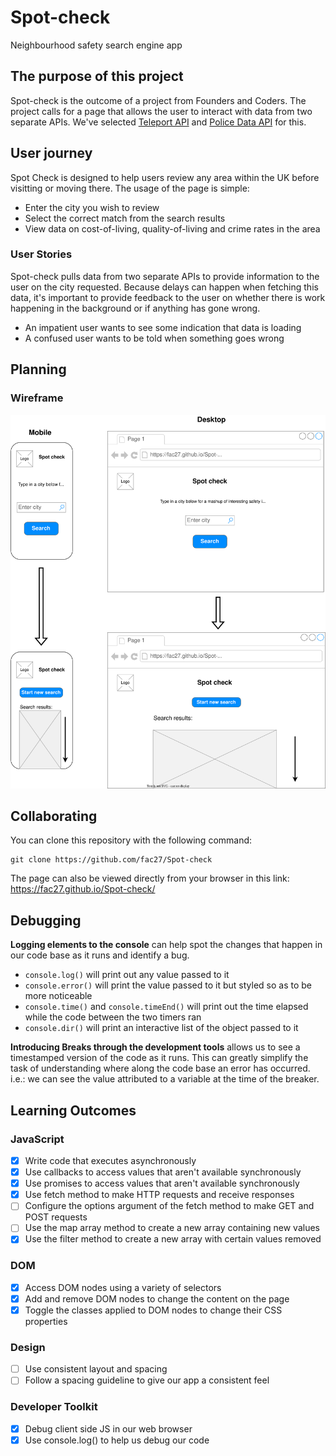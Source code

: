 # Spot-check
Neighbourhood safety search engine app

## The purpose of this project
Spot-check is the outcome of a project from Founders and Coders. The project calls for a page that allows the user to interact with data from two separate APIs. We've selected [Teleport API](https://developers.teleport.org/) and [Police Data API](http://data.police.uk/docs/) for this.

## User journey
Spot Check is designed to help users review any area within the UK before visitting or moving there.
The usage of the page is simple:
- Enter the city you wish to review
- Select the correct match from the search results
- View data on cost-of-living, quality-of-living and crime rates in the area

### User Stories
Spot-check pulls data from two separate APIs to provide information to the user on the city requested. Because delays can happen when fetching this data, it's important to provide feedback to the user on whether there is work happening in the background or if anything has gone wrong.

- An impatient user wants to see some indication that data is loading
- A confused user wants to be told when something goes wrong

## Planning
### Wireframe

![alt wireframe](/imgs/wireframe__1.svg)

## Collaborating
You can clone this repository with the following command:
```terminal
git clone https://github.com/fac27/Spot-check
```
The page can also be viewed directly from your browser in this link: https://fac27.github.io/Spot-check/

## Debugging
**Logging elements to the console** can help spot the changes that happen in our code base as it runs and identify a bug.
- ```console.log()``` will print out any value passed to it
- ```console.error()``` will print the value passed to it but styled so as to be more noticeable
- ```console.time()``` and ```console.timeEnd()``` will print out the time elapsed while the code between the two timers ran
- ```console.dir()``` will print an interactive list of the object passed to it

**Introducing Breaks through the development tools** allows us to see a timestamped version of the code as it runs.
This can greatly simplify the task of understanding where along the code base an error has occurred.
i.e.: we can see the value attributed to a variable at the time of the breaker.

## Learning Outcomes

### JavaScript
- [x] Write code that executes asynchronously
- [x] Use callbacks to access values that aren't available synchronously
- [x] Use promises to access values that aren't available synchronously
- [x] Use fetch method to make HTTP requests and receive responses
- [ ] Configure the options argument of the fetch method to make GET and POST requests
- [ ] Use the map array method to create a new array containing new values
- [x] Use the filter method to create a new array with certain values removed

### DOM
- [x] Access DOM nodes using a variety of selectors
- [x] Add and remove DOM nodes to change the content on the page
- [x] Toggle the classes applied to DOM nodes to change their CSS properties

### Design
- [ ] Use consistent layout and spacing
- [ ] Follow a spacing guideline to give our app a consistent feel

### Developer Toolkit
- [x] Debug client side JS in our web browser
- [x] Use console.log() to help us debug our code
